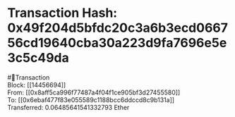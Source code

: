 
Transaction Hash: 0x49f204d5bfdc20c3a6b3ecd066756cd19640cba30a223d9fa7696e5e3c5c49da
====================================================================================
  
#💸Transaction  
Block: [[14456694]]  
From: [[0x8aff5ca996f77487a4f04f1ce905bf3d27455580]]  
To: [[0x6ebaf477f83e055589c1188bcc6ddccd8c9b131a]]  
Transferred: 0.06485641541332793 Ether